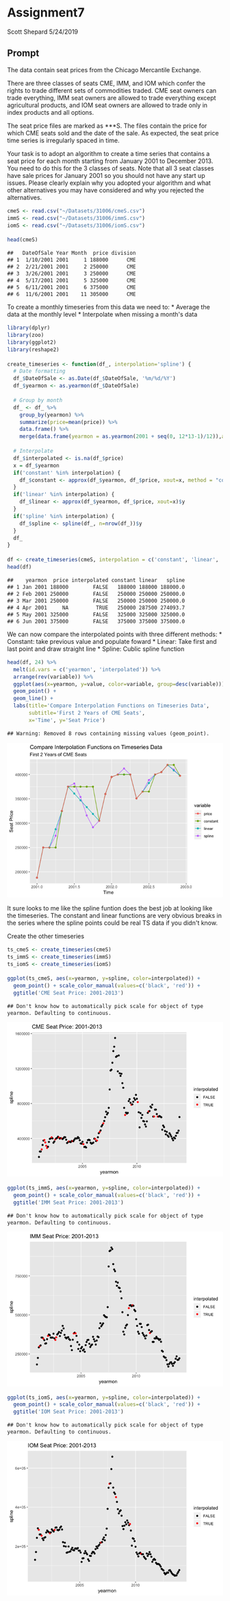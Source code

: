 Assignment7
================
Scott Shepard
5/24/2019

Prompt
------

The data contain seat prices from the Chicago Mercantile Exchange.

There are three classes of seats CME, IMM, and IOM which confer the rights to trade different sets of commodities traded. CME seat owners can trade everything, IMM seat owners are allowed to trade everything except agricultural products, and IOM seat owners are allowed to trade only in index products and all options.

The seat price files are marked as \*\*\*S. The files contain the price for which CME seats sold and the date of the sale. As expected, the seat price time series is irregularly spaced in time.

Your task is to adopt an algorithm to create a time series that contains a seat price for each month starting from January 2001 to December 2013. You need to do this for the 3 classes of seats. Note that all 3 seat classes have sale prices for January 2001 so you should not have any start up issues. Please clearly explain why you adopted your algorithm and what other alternatives you may have considered and why you rejected the alternatives.

``` r
cmeS <- read.csv("~/Datasets/31006/cmeS.csv")
immS <- read.csv("~/Datasets/31006/immS.csv")
iomS <- read.csv("~/Datasets/31006/iomS.csv")

head(cmeS)
```

    ##   DateOfSale Year Month  price division
    ## 1  1/10/2001 2001     1 188000      CME
    ## 2  2/21/2001 2001     2 250000      CME
    ## 3  3/26/2001 2001     3 250000      CME
    ## 4  5/17/2001 2001     5 325000      CME
    ## 5  6/11/2001 2001     6 375000      CME
    ## 6  11/6/2001 2001    11 305000      CME

To create a monthly timeseries from this data we need to:
\* Average the data at the monthly level
\* Interpolate when missing a month's data

``` r
library(dplyr)
library(zoo)
library(ggplot2)
library(reshape2)

create_timeseries <- function(df_, interpolation='spline') {
  # Date formatting
  df_$DateOfSale <- as.Date(df_$DateOfSale, '%m/%d/%Y')
  df_$yearmon <- as.yearmon(df_$DateOfSale)
  
  # Group by month
  df_ <- df_ %>%
    group_by(yearmon) %>%
    summarize(price=mean(price)) %>%
    data.frame() %>%
    merge(data.frame(yearmon = as.yearmon(2001 + seq(0, 12*13-1)/12)),all=T)
  
  # Interpolate
  df_$interpolated <- is.na(df_$price)
  x = df_$yearmon
  if('constant' %in% interpolation) {
    df_$constant <- approx(df_$yearmon, df_$price, xout=x, method = "constant")$y  
  }
  if('linear' %in% interpolation) {
    df_$linear <- approx(df_$yearmon, df_$price, xout=x)$y
  }
  if('spline' %in% interpolation) {
    df_$spline <- spline(df_, n=nrow(df_))$y
  }
  df_
}

df <- create_timeseries(cmeS, interpolation = c('constant', 'linear', 'spline'))
head(df)
```

    ##    yearmon  price interpolated constant linear   spline
    ## 1 Jan 2001 188000        FALSE   188000 188000 188000.0
    ## 2 Feb 2001 250000        FALSE   250000 250000 250000.0
    ## 3 Mar 2001 250000        FALSE   250000 250000 250000.0
    ## 4 Apr 2001     NA         TRUE   250000 287500 274093.7
    ## 5 May 2001 325000        FALSE   325000 325000 325000.0
    ## 6 Jun 2001 375000        FALSE   375000 375000 375000.0

We can now compare the interpolated points with three different methods:
\* Constant: take previous value and populate foward
\* Linear: Take first and last point and draw straight line
\* Spline: Cublic spline function

``` r
head(df, 24) %>%
  melt(id.vars = c('yearmon', 'interpolated')) %>%
  arrange(rev(variable)) %>%
  ggplot(aes(x=yearmon, y=value, color=variable, group=desc(variable))) + 
  geom_point() +
  geom_line() + 
  labs(title='Compare Interpolation Functions on Timeseries Data',
       subtitle='First 2 Years of CME Seats',
       x='Time', y='Seat Price')
```

    ## Warning: Removed 8 rows containing missing values (geom_point).

![](Assignment7_files/figure-markdown_github/unnamed-chunk-3-1.png)

It sure looks to me like the spline funtion does the best job at looking like the timeseries. The constant and linear functions are very obvious breaks in the series where the spline points could be real TS data if you didn't know.

Create the other timeseries

``` r
ts_cmeS <- create_timeseries(cmeS)
ts_immS <- create_timeseries(immS)
ts_iomS <- create_timeseries(iomS)

ggplot(ts_cmeS, aes(x=yearmon, y=spline, color=interpolated)) + 
  geom_point() + scale_color_manual(values=c('black', 'red')) + 
  ggtitle('CME Seat Price: 2001-2013')
```

    ## Don't know how to automatically pick scale for object of type yearmon. Defaulting to continuous.

![](Assignment7_files/figure-markdown_github/unnamed-chunk-4-1.png)

``` r
ggplot(ts_immS, aes(x=yearmon, y=spline, color=interpolated)) + 
  geom_point() + scale_color_manual(values=c('black', 'red')) +
  ggtitle('IMM Seat Price: 2001-2013')
```

    ## Don't know how to automatically pick scale for object of type yearmon. Defaulting to continuous.

![](Assignment7_files/figure-markdown_github/unnamed-chunk-4-2.png)

``` r
ggplot(ts_iomS, aes(x=yearmon, y=spline, color=interpolated)) + 
  geom_point() + scale_color_manual(values=c('black', 'red')) + 
  ggtitle('IOM Seat Price: 2001-2013')
```

    ## Don't know how to automatically pick scale for object of type yearmon. Defaulting to continuous.

![](Assignment7_files/figure-markdown_github/unnamed-chunk-4-3.png)
